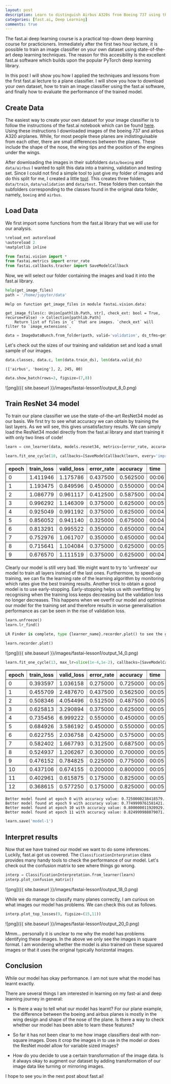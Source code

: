 ```yaml
---
layout: post
description: Learn to distinguish Airbus A320s from Boeing 737 using the fast.ai software.
categories: [fast.ai, Deep Learning]
comments: true
---
```


The fast.ai deep learning course is a practical top-down deep learning course for practicioners. Immediately after the first two hour lecture, it is possible to train an image classifier on your own dataset using state-of-the-art deep learning techniques. The reason for this accesibility is the excellent fast.ai software which builds upon the popular PyTorch deep learning library. 

In this post I will show you how I applied the techniques and lessons from the first fast.ai lecture to a plane classifier. I will show you how to download your own dataset, how to train an image classifier using the fast.ai software, and finally how to evaluate the performance of the trained model.

## Create Data

The easiest way to create your own dataset for your image classifier is to follow the instructions of the fast.ai notebook which can be found [here](https://github.com/fastai/course-v3/blob/master/nbs/dl1/lesson2-download.ipynb). Using these instructions I downloaded images of the boeing 737 and airbus A320 airplanes. While, for most people these planes are indistinguisable from each other, there are small differences between the planes. These include the shape of the nose, the wing tips and the position of the engines under the wings.

After downloading the images in their subfolders `data/boeing` and `data/airbus` I wanted to split this data into a training, validation and testing set. Since I could not find a simple tool to just give my folder of images and do this split for me, I created a little [tool](https://github.com/markkvdb/data-splitter). This creates three folders, `data/train`, `data/validation` and `data/test`. These folders then contain the subfolders corresponding to the classes found in the original data folder, namely, `boeing` and `airbus`.

## Load Data

We first import some functions from the fast.ai library that we will use for our analysis.

```python
%reload_ext autoreload
%autoreload 2
%matplotlib inline
```

```python
from fastai.vision import *
from fastai.metrics import error_rate
from fastai.callbacks.tracker import SaveModelCallback
```

Now, we will select our folder containing the images and load it into the fast.ai library.

```python
help(get_image_files)
path = '/home/jupyter/data'
```

```
Help on function get_image_files in module fastai.vision.data:

get_image_files(c: Union[pathlib.Path, str], check_ext: bool = True, recurse=False) -> Collection[pathlib.Path]
    Return list of files in `c` that are images. `check_ext` will filter to `image_extensions`.
```

```python
data = ImageDataBunch.from_folder(path, valid='validation', ds_tfms=get_transforms(), size=224).normalize(imagenet_stats)
```

Let's check out the sizes of our training and validation set and load a small sample of our images.

```python
data.classes, data.c, len(data.train_ds), len(data.valid_ds)
```

```
(['airbus', 'boeing'], 2, 245, 80)
```

```python
data.show_batch(rows=3, figsize=(7,8))
```

![png]({{ site.baseurl }}/images/fastai-lesson1/output_8_0.png)

## Train ResNet 34 model

To train our plane classifier we use the state-of-the-art ResNet34 model as our basis. We first try to see what accuracy we can obtain by training the last layers. As we will see, this gives unsatisfactory results. We can simply load the ResNet34 model directly from the fast.ai library and start training it with only two lines of code!

```python
learn = cnn_learner(data, models.resnet34, metrics=[error_rate, accuracy])
```

```python
learn.fit_one_cycle(10, callbacks=[SaveModelCallback(learn, every='improvement', monitor='accuracy', name='model')])
```

<table border="1" class="dataframe">
  <thead>
    <tr style="text-align: left;">
      <th>epoch</th>
      <th>train_loss</th>
      <th>valid_loss</th>
      <th>error_rate</th>
      <th>accuracy</th>
      <th>time</th>
    </tr>
  </thead>
  <tbody>
    <tr>
      <td>0</td>
      <td>1.411946</td>
      <td>1.175786</td>
      <td>0.437500</td>
      <td>0.562500</td>
      <td>00:06</td>
    </tr>
    <tr>
      <td>1</td>
      <td>1.193475</td>
      <td>0.849596</td>
      <td>0.450000</td>
      <td>0.550000</td>
      <td>00:04</td>
    </tr>
    <tr>
      <td>2</td>
      <td>1.086779</td>
      <td>0.961117</td>
      <td>0.412500</td>
      <td>0.587500</td>
      <td>00:04</td>
    </tr>
    <tr>
      <td>3</td>
      <td>0.996292</td>
      <td>1.146309</td>
      <td>0.375000</td>
      <td>0.625000</td>
      <td>00:05</td>
    </tr>
    <tr>
      <td>4</td>
      <td>0.925049</td>
      <td>0.991192</td>
      <td>0.375000</td>
      <td>0.625000</td>
      <td>00:04</td>
    </tr>
    <tr>
      <td>5</td>
      <td>0.856052</td>
      <td>0.941140</td>
      <td>0.325000</td>
      <td>0.675000</td>
      <td>00:04</td>
    </tr>
    <tr>
      <td>6</td>
      <td>0.813291</td>
      <td>0.995522</td>
      <td>0.350000</td>
      <td>0.650000</td>
      <td>00:04</td>
    </tr>
    <tr>
      <td>7</td>
      <td>0.752976</td>
      <td>1.061707</td>
      <td>0.350000</td>
      <td>0.650000</td>
      <td>00:04</td>
    </tr>
    <tr>
      <td>8</td>
      <td>0.715641</td>
      <td>1.104084</td>
      <td>0.375000</td>
      <td>0.625000</td>
      <td>00:05</td>
    </tr>
    <tr>
      <td>9</td>
      <td>0.676570</td>
      <td>1.111519</td>
      <td>0.375000</td>
      <td>0.625000</td>
      <td>00:04</td>
    </tr>
  </tbody>
</table>

Clearly our model is still very bad. We might want to try to 'unfreeze' our model to train all layers instead of the last ones. Furthermore, to speed-up training, we can fix the learning rate of the learning algorithm by monitoring which rates give the best training results. Another trick to obtain a good model is to use early-stopping. Early-stopping helps us with overfitting by recognising when the training loss keeps decreasing but the validation loss no longer decreases. This happens when we overfit our model and optimise our model for the training set and therefore results in worse generalisation performance as can be seen in the rise of validation loss.


```python
learn.unfreeze()
learn.lr_find()
```

```python
LR Finder is complete, type {learner_name}.recorder.plot() to see the graph.
```

```python
learn.recorder.plot()
```

![png]({{ site.baseurl }}/images/fastai-lesson1/output_14_0.png)

```python
learn.fit_one_cycle(13, max_lr=slice(1e-4,1e-2), callbacks=[SaveModelCallback(learn, every='improvement', monitor='accuracy', name='model')])
```

<table border="1" class="dataframe">
  <thead>
    <tr style="text-align: left;">
      <th>epoch</th>
      <th>train_loss</th>
      <th>valid_loss</th>
      <th>error_rate</th>
      <th>accuracy</th>
      <th>time</th>
    </tr>
  </thead>
  <tbody>
    <tr>
      <td>0</td>
      <td>0.393597</td>
      <td>1.036158</td>
      <td>0.275000</td>
      <td>0.725000</td>
      <td>00:05</td>
    </tr>
    <tr>
      <td>1</td>
      <td>0.455709</td>
      <td>2.487670</td>
      <td>0.437500</td>
      <td>0.562500</td>
      <td>00:05</td>
    </tr>
    <tr>
      <td>2</td>
      <td>0.508346</td>
      <td>4.054496</td>
      <td>0.512500</td>
      <td>0.487500</td>
      <td>00:05</td>
    </tr>
    <tr>
      <td>3</td>
      <td>0.625813</td>
      <td>3.290894</td>
      <td>0.375000</td>
      <td>0.625000</td>
      <td>00:05</td>
    </tr>
    <tr>
      <td>4</td>
      <td>0.735456</td>
      <td>6.999222</td>
      <td>0.550000</td>
      <td>0.450000</td>
      <td>00:05</td>
    </tr>
    <tr>
      <td>5</td>
      <td>0.684926</td>
      <td>3.586192</td>
      <td>0.450000</td>
      <td>0.550000</td>
      <td>00:05</td>
    </tr>
    <tr>
      <td>6</td>
      <td>0.622755</td>
      <td>2.036758</td>
      <td>0.425000</td>
      <td>0.575000</td>
      <td>00:05</td>
    </tr>
    <tr>
      <td>7</td>
      <td>0.582402</td>
      <td>1.667793</td>
      <td>0.312500</td>
      <td>0.687500</td>
      <td>00:05</td>
    </tr>
    <tr>
      <td>8</td>
      <td>0.524937</td>
      <td>1.206267</td>
      <td>0.300000</td>
      <td>0.700000</td>
      <td>00:05</td>
    </tr>
    <tr>
      <td>9</td>
      <td>0.476152</td>
      <td>0.784825</td>
      <td>0.225000</td>
      <td>0.775000</td>
      <td>00:05</td>
    </tr>
    <tr>
      <td>10</td>
      <td>0.437106</td>
      <td>0.674155</td>
      <td>0.200000</td>
      <td>0.800000</td>
      <td>00:05</td>
    </tr>
    <tr>
      <td>11</td>
      <td>0.402961</td>
      <td>0.615875</td>
      <td>0.175000</td>
      <td>0.825000</td>
      <td>00:05</td>
    </tr>
    <tr>
      <td>12</td>
      <td>0.368615</td>
      <td>0.577250</td>
      <td>0.175000</td>
      <td>0.825000</td>
      <td>00:05</td>
    </tr>
  </tbody>
</table>

```
Better model found at epoch 0 with accuracy value: 0.7250000238418579.
Better model found at epoch 9 with accuracy value: 0.7749999761581421.
Better model found at epoch 10 with accuracy value: 0.800000011920929.
Better model found at epoch 11 with accuracy value: 0.824999988079071.
```

```python
learn.save('model-1')
```

## Interpret results

Now that we have trained our model we want to do some inferences. Luckily, fast.ai got us covered. The `ClassificationInterpration` class provides many handy tools to check the performance of our model. Let's check out the confusion matrix to see where things go wrong.

```python
interp = ClassificationInterpretation.from_learner(learn)
interp.plot_confusion_matrix()
```

![png]({{ site.baseurl }}/images/fastai-lesson1/output_18_0.png)

While we do manage to classify many planes correctly, I am curious on what images our model has problems. We can check this out as follows.

```python
interp.plot_top_losses(9, figsize=(15,11))
```

![png]({{ site.baseurl }}/images/fastai-lesson1/output_20_0.png)

Mmm... personally it is unclear to me why the model has problems identifying these images. In the above we only see the images in square format. I am wondering whether the model is also trained on these squared images or that it uses the original typically horizontal images.

## Conclusion

While our model has okay performance. I am not sure what the model has learnt exactly. 

There are several things I am interested in learning on my fast-ai and deep learning journey in general:

- Is there a way to tell what our model has learnt? For our plane example, the difference between the boeing and airbus planes is mostly in the wing design and shape of the nose of the plane. Is there a way to check whether our model has been able to learn these features?

- So far it has not been clear to me how image classifiers deal with non-square images. Does it crop the images in to use in the model or does the ResNet model allow for variable sized images?

- How do you decide to use a certain transformation of the image data. Is it always okay to augment our dataset by adding transformation of our image data like turning or mirroring images.

I hope to see you in the next post about fast.ai!
